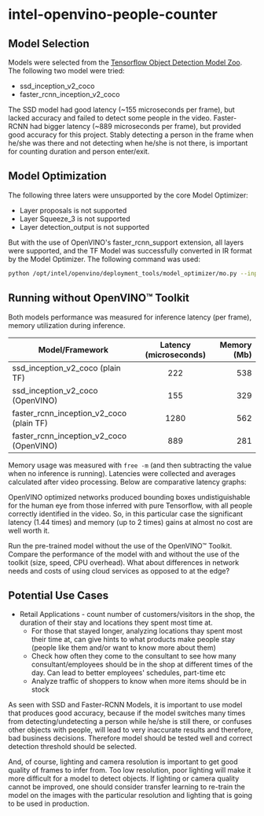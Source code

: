 # intel-openvino-people-counter

## Model Selection 
Models were selected from the [Tensorflow Object Detection Model Zoo](https://github.com/tensorflow/models/blob/master/research/object_detection/g3doc/detection_model_zoo.md). The following two model were tried:

* ssd_inception_v2_coco
* faster_rcnn_inception_v2_coco

The SSD model had good latency (~155 microseconds per frame), but lacked accuracy and failed to detect some people in the video.
Faster-RCNN had bigger latency (~889 microseconds per frame), but provided good accuracy for this project. Stably detecting a person in the frame when he/she was there and not detecting when he/she is not there, is important for counting duration and person enter/exit.

## Model Optimization
The following three laters were unsupported by the core Model Optimizer:
* Layer proposals is not supported
* Layer Squeeze_3 is not supported
* Layer detection_output is not supported

But with the use of OpenVINO's faster_rcnn_support extension, all layers were supported, and the TF Model was successfully converted in IR format by the Model Optimizer. The following command was used:

```sh
python /opt/intel/openvino/deployment_tools/model_optimizer/mo.py --input_model faster_rcnn_inception_v2_coco_2018_01_28/frozen_inference_graph.pb --tensorflow_object_detection_api_pipeline_config faster_rcnn_inception_v2_coco_2018_01_28/pipeline.config --reverse_input_channels --tensorflow_use_custom_operations_config /opt/intel/openvino/deployment_tools/model_optimizer/extensions/front/tf/faster_rcnn_support.json
```

## Running without OpenVINO™ Toolkit
Both models performance was measured for inference latency (per frame), memory utilization during inference. 

| Model/Framework                             | Latency (microseconds)            | Memory (Mb) |
| -----------------------------------         |:---------------------------------:| -------:|
| ssd_inception_v2_coco (plain TF)            | 222                               | 538    |
| ssd_inception_v2_coco (OpenVINO)            | 155                               | 329    |
| faster_rcnn_inception_v2_coco (plain TF)    | 1280                              | 562    |
| faster_rcnn_inception_v2_coco (OpenVINO)    | 889                               | 281    |

Memory usage was measured with `free -m` (and then subtracting the value when no inference is running). Latencies were collected and averages calculated after video processing. Below are comparative latency graphs:

OpenVINO optimized networks produced bounding boxes undistiguishable for the human eye from those inferred with pure Tensorflow, with all people correctly identified in the video. So, in this particular case the significant latency (1.44 times) and memory (up to 2 times) gains at almost no cost are well worth it.

Run the pre-trained model without the use of the OpenVINO™ Toolkit. Compare the performance of the model with and without the use of the toolkit (size, speed, CPU overhead). What about differences in network needs and costs of using cloud services as opposed to at the edge?


## Potential Use Cases
* Retail Applications - count number of customers/visitors in the shop, the duration of their stay and locations they spent most time at. 
    * For those that stayed longer, analyzing locations thay spent most their time at, can give hints to what products make people stay (people like them and/or want to know more about them)
    * Check how often they come to the consultant to see how many consultant/employees should be in the shop at different times of the day. Can lead to better employees' schedules, part-time etc
    * Analyze traffic of shoppers to know when more items should be in stock

As seen with SSD and Faster-RCNN Models, it is important to use model that produces good accuracy, because if the model switches many times from detecting/undetecting a person while he/she is still there, or confuses other objects with people, will lead to very inaccurate results and therefore, bad business decisions. Therefore model should be tested well and correct detection threshold should be selected.

And, of course, lighting and camera resolution is important to get good quality of frames to infer from. Too low resolution, poor lighting will make it more difficult for a model to detect objects. If lighting or camera quality cannot be improved, one should consider transfer learning to re-train the model on the images with the particular resolution and lighting that is going to be used in production.

